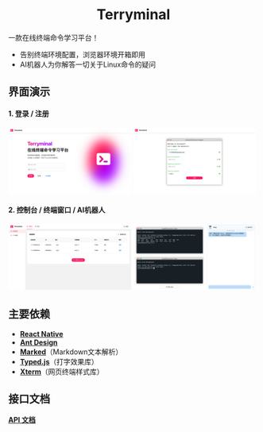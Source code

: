 # <center>Terryminal</center>

一款在线终端命令学习平台！

- 告别终端环境配置，浏览器环境开箱即用
- AI机器人为你解答一切关于Linux命令的疑问

## 界面演示

#### 1. 登录 / 注册

<div class="flexible">
<img src="./readme-image/index.png" width="49%">
<img src="./readme-image/register.png" width="49%">
</div>

#### 2. 控制台 / 终端窗口 / AI机器人

<div class="flexible">
<img src="./readme-image/dashboard.png" width="49%">
<img src="./readme-image/learn.png" width="49%">
</div>

## 主要依赖

- [**React Native**](https://github.com/facebook/react-native)
- [**Ant Design**](https://github.com/ant-design/ant-design)
- [**Marked**](https://github.com/markedjs/marked)（Markdown文本解析）
- [**Typed.js**](https://github.com/mattboldt/typed.js)（打字效果库）
- [**Xterm**](https://github.com/xtermjs/xterm.js)（网页终端样式库）

## 接口文档

[**API 文档**](https://www.apifox.cn/apidoc/shared-3e28c033-bc0d-436e-93de-6f0e6045d53d)
